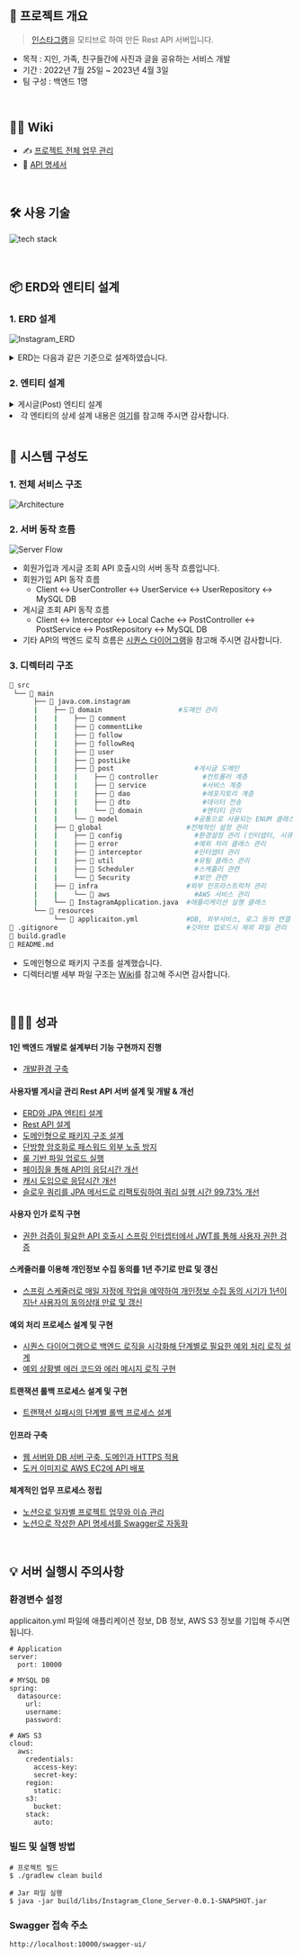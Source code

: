 
## 📝 프로젝트 개요
> [인스타그램](https://www.instagram.com/)을 모티브로 하여 만든 Rest API 서버입니다.
- 목적 : 지인, 가족, 친구들간에 사진과 글을 공유하는 서비스 개발  
- 기간 : 2022년 7월 25일 ~ 2023년 4월 3일 
- 팀 구성 : 백엔드 1명

</br>
<!--  -->

## 💁‍♂️ Wiki 
- ✍ [프로젝트 전체 업무 관리](https://fir-lancer-6bb.notion.site/b3c9db9b528e4c1880a6d398ce62e023?pvs=4)
- 📰 [API 명세서](https://fir-lancer-6bb.notion.site/API-1d94156d9f984832ba21b023aa5716f1)

</br>

## 🛠 사용 기술
![tech stack](https://github.com/gusdn7142/InstarEye_Backend/assets/62496215/b9ed0726-6f0d-4c33-af52-2672d41ea6c2)

</br>

## 📦 ERD와 엔티티 설계
### 1. ERD 설계
![Instagram_ERD](https://user-images.githubusercontent.com/62496215/183288506-76da300b-f533-4cfd-ae43-70c8a07cbfbf.png)  
<details>
  <summary> ERD는 다음과 같은 기준으로 설계하였습니다. </summary>
  <div markdown="1">

  - **공통 설계 기준**  
    1. 소문자 사용  
    2. 단어 축약 X : password (O), pwd (X)  
    3. 동사는 능동태 사용 : create_at(O), created_at(X)  
  - **테이블 설계 기준**
    1. 단수형 사용
    2. 테이블 명에 snake case(_) 사용 
  - **칼럼 설계 기준**
    1. 칼럼 명에 snake case(_) 사용
    2. password 칼럼 : 암호화된 패스워드 문자열을 저장하므로 VARCHAR(200)으로 지정
    3. image 칼럼 : 게시글 이미지에 대한 URL을 TEXT 타입으로 저장
    4. status 칼럼 : JPA Entity 클래스의 Enem 타입 status 상수와 매핑하기 위해 VARCHAR 타입 사용
  - **MySQL 데이터 타입 지정 기준**
    1. BIGINT 타입 : 많은 사용자를 감당하기 위해 idx 칼럼에 지정
    2. VARCHAR 타입 : 영문 1바이트, 한글 3바이트임을 고려하여 각 칼럼에 바이트 할당
    3. TIMSTAMP 타입 : 테이블에서 하나의 row의 값들이 생성(created_at)되고 변경(updated_at)될때마다 시각을 기록하기 위해 사용하며, JPA Entity 클래스의 LocalDateTime 타입 필드와 매핑
    
  </div>
</details>

### 2. 엔티티 설계
<details>
  <summary> 게시글(Post) 엔티티 설계 </summary>
  <div markdown="1">

  ```java
  @Entity  
  @Table(name = "post")  
  public class Post {
  
      @Id
      @GeneratedValue(strategy = GenerationType.IDENTITY)
      private Long idx;  
  
      @Column (nullable=false, columnDefinition="varchar(3002)")
      private String content;
  
      @ManyToOne(fetch = FetchType.LAZY)  
      @JoinColumn(name = "user_idx")
      private User user;  
  
      @Column (nullable=true, columnDefinition ="varchar(10) default 'VISIBLE'")
      @Enumerated(EnumType.STRING)
      private PostStatus postStatus;  
  
      @Column (columnDefinition = "varchar(10) default 'ACTIVE'")
      @Enumerated(EnumType.STRING)
      private DataStatus status;   
  
      @Column (columnDefinition = "timestamp default CURRENT_TIMESTAMP")
      private LocalDateTime createdAt;  
  
      @Column (columnDefinition = "timestamp default CURRENT_TIMESTAMP ON UPDATE CURRENT_TIMESTAMP")
      private LocalDateTime updatedAt; 
  
      @OneToMany(mappedBy = "post")
      private List<PostImage> postImages = new ArrayList<>();
  }
   ```
  </div>
</details

- 각 엔티티의 상세 설계 내용은 [여기](https://fir-lancer-6bb.notion.site/ERD-JPA-e7c2ab35454745cc87f6388da33f1c3b#bc7c2c195fc04a32982b3507d9cf6bdf)를 참고해 주시면 감사합니다.  
  
</br>

## 🔩 시스템 구성도
### 1. 전체 서비스 구조  
![Architecture](https://github.com/gusdn7142/InstarEye_Backend/assets/62496215/922a7d1d-4580-401c-84c7-50032195b7b6)

### 2. 서버 동작 흐름 
![Server Flow](https://github.com/gusdn7142/InstarEye_Backend/assets/62496215/d35c42bc-aea9-409f-b841-eb529c2b401e)
- 회원가입과 게시글 조회 API 호출시의 서버 동작 흐름입니다.
- 회원가입 API 동작 흐름  
  - Client <-> UserController <-> UserService <-> UserRepository <-> MySQL DB
- 게시글 조회 API 동작 흐름  
  - Client <-> Interceptor <-> Local Cache <-> PostController <-> PostService <-> PostRepository <-> MySQL DB 
- 기타 API의 백엔드 로직 흐름은 [시퀀스 다이어그램](https://fir-lancer-6bb.notion.site/d1ae0524506f4f4780495b73679bc597?pvs=4)을 참고해 주시면 감사합니다. 

### 3. 디렉터리 구조
```bash
📂 src
 └── 📂 main         
      ├── 📂 java.com.instagram          			
      |    ├── 📂 domain            		  #도메인 관리
      |    |    ├── 📂 comment            
      |    |    ├── 📂 commentLike
      |    |    ├── 📂 follow
      |    |    ├── 📂 followReq
      |    |    ├── 📂 user
      |    |    ├── 📂 postLike
      |    |    ├── 📂 post                    #게시글 도메인
      |    |    |    ├── 📂 controller           #컨트롤러 계층
      |    |    |    ├── 📂 service              #서비스 계층
      |    |    |    ├── 📂 dao                  #레포지토리 계층
      |    |    |    ├── 📂 dto                  #데이터 전송 
      |    |    |    └── 📂 domain               #엔티티 관리 
      |    |    └── 📂 model                   #공통으로 사용되는 ENUM 클래스 정의
      |    ├── 📂 global                     #전체적인 설정 관리
      |    |    ├── 📂 config                  #환경설정 관리 (인터셉터, 시큐리티, 스웨거)
      |    |    ├── 📂 error                   #예외 처리 클래스 관리
      |    |    ├── 📂 interceptor             #인터셉터 관리
      |    |    ├── 📂 util                    #유틸 클래스 관리
      |    |    ├── 📂 Scheduler               #스케줄러 관련
      |    |    └── 📂 Security                #보안 관련
      |    ├── 📂 infra                      #외부 인프라스트럭처 관리
      |    |    └── 📂 aws                     #AWS 서비스 관리
      |    └── 📄 InstagramApplication.java  #애플리케이션 실행 클래스
      └── 📂 resources
           └── 📄 applicaiton.yml            #DB, 외부서비스, 로그 등의 연결 설정
📄 .gitignore                                #깃허브 업로드시 제외 파일 관리  
📄 build.gradle                                                                   
📄 README.md
``` 
- 도메인형으로 패키지 구조를 설계했습니다.
- 디렉터리별 세부 파일 구조는 [Wiki](https://github.com/gusdn7142/Instagram_Clone_Server/wiki/%F0%9F%93%81-Directory-Structure)를 참고해 주시면 감사합니다.



</br>

## 👨🏻‍🏫 성과

####  1인 백엔드 개발로 설계부터 기능 구현까지 진행  
- [개발환경 구축](https://fir-lancer-6bb.notion.site/11b2576fc1e348eaac5ef508ff5f8e1f?pvs=4)

#### 사용자별 게시글 관리 Rest API 서버 설계 및 개발 & 개선
- [ERD와 JPA 엔티티 설계](https://fir-lancer-6bb.notion.site/ERD-JPA-e7c2ab35454745cc87f6388da33f1c3b?pvs=4)
- [Rest API 설계](https://fir-lancer-6bb.notion.site/Rest-API-bfedc966e885459da0a600256dc59e75?pvs=4)
- [도메인형으로 패키지 구조 설계](https://fir-lancer-6bb.notion.site/132ff3e479994de9a89685a716d3e33d?pvs=4)
- [단방향 암호화로 패스워드 외부 노출 방지](https://fir-lancer-6bb.notion.site/d95eacc9e93f49f986b25f631d0e1e0b?pvs=4)
- [룰 기반 파일 업로드 실행](https://fir-lancer-6bb.notion.site/ea82b12388cd4f778b2de9865ef00d6f?pvs=4)
- [페이징을 통해 API의 응답시간 개선](https://fir-lancer-6bb.notion.site/080672fffcb6411d8a109617b7c98632?pvs=4)
- [캐시 도입으로 응답시간 개선](https://fir-lancer-6bb.notion.site/32-84-963baf0d6a6449d1b8814b834acd4308?pvs=4)
- [슬로우 쿼리를 JPA 메서드로 리팩토링하여 쿼리 실행 시간 99.73% 개선  ](https://fir-lancer-6bb.notion.site/JPA-96-91-c7534e8b5e87495295290f69a65bfd84?pvs=4)

#### 사용자 인가 로직 구현                 
- [권한 검증이 필요한 API 호출시 스프링 인터셉터에서 JWT를 통해 사용자 권한 검증](https://fir-lancer-6bb.notion.site/JWT-API-164759876b8042eba10e4835fe3fe987?pvs=4)  

#### 스케줄러를 이용해 개인정보 수집 동의를 1년 주기로 만료 및 갱신
- [스프링 스케줄러로 매일 자정에 작업을 예약하여 개인정보 수집 동의 시기가 1년이 지난 사용자의 동의상태 만료 및 갱신](https://fir-lancer-6bb.notion.site/1-29b752ee20bc45228f68fe3227ffaf81?pvs=4)

#### 예외 처리 프로세스 설계 및 구현
- [시퀀스 다이어그램으로 백엔드 로직을 시각화해 단계별로 필요한 예외 처리 로직 설계](https://fir-lancer-6bb.notion.site/d1ae0524506f4f4780495b73679bc597?pvs=4)
- [예외 상황별 에러 코드와 에러 메시지 로직 구현](https://fir-lancer-6bb.notion.site/776cc2d85efb4880a1cf5b5f8b33b689?pvs=4)

#### 트랜잭션 롤백 프로세스 설계 및 구현
- [트랜잭션 실패시의 단계별 롤백 프로세스 설계](https://fir-lancer-6bb.notion.site/fc6074bc4ff44834b7a022cb04a9a6f8?pvs=4)

#### 인프라 구축 
- [웹 서버와 DB 서버 구축, 도메인과 HTTPS 적용](https://fir-lancer-6bb.notion.site/DB-HTTPS-c068bdd0b4534b05b4e6f94e6537cb0a?pvs=4)
- [도커 이미지로 AWS EC2에 API 배포](https://fir-lancer-6bb.notion.site/AWS-EC2-API-a05588b829af48b698a270257a537ce8?pvs=4)

#### 체계적인 업무 프로세스 정립
- [노션으로 일자별 프로젝트 업무와 이슈 관리](https://fir-lancer-6bb.notion.site/b3c9db9b528e4c1880a6d398ce62e023?pvs=4)
- [노션으로 작성한 API 명세서를 Swagger로 자동화](https://fir-lancer-6bb.notion.site/API-Swagger-064802576f504d11a00cf0a19611957a?pvs=4)




</br>

## 💡 서버 실행시 주의사항

### 환경변수 설정
applicaiton.yml 파일에 애플리케이션 정보, DB 정보, AWS S3 정보를 기입해 주시면 됩니다.
  
```
# Application
server:
  port: 10000

# MYSQL DB
spring:
  datasource:
    url:
    username: 
    password: 

# AWS S3
cloud:
  aws:
    credentials:
      access-key:
      secret-key:
    region:
      static: 
    s3:
      bucket: 
    stack:
      auto: 
``` 
  
### 빌드 및 실행 방법  
```
# 프로젝트 빌드 
$ ./gradlew clean build

# Jar 파일 실행
$ java -jar build/libs/Instagram_Clone_Server-0.0.1-SNAPSHOT.jar
``` 
  
### Swagger 접속 주소
  ```
  http://localhost:10000/swagger-ui/
  ```

</br>

  
